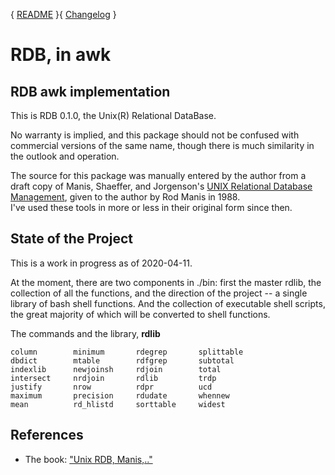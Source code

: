   { [README](./README.md) }{ [Changelog](./changelog.md) }

# RDB, in awk

## RDB awk implementation

This is RDB 0.1.0, the Unix(R) Relational DataBase.

No warranty is implied, and this package should not be confused with
commercial versions of the same name, though there is much similarity
in the outlook and operation.

The source for this package was  manually entered by the author from a
draft copy of Manis, Shaeffer, and Jorgenson's [UNIX Relational
Database Management][UnixRDB], given to the author by Rod Manis in 1988.  
I've used these tools in more or less in their original form since then.

## State of the Project

This is a work in progress as of  2020-04-11.

At the moment, there are two components in ./bin: first the master
rdlib, the collection of all the functions, and the direction of the
project -- a single library of bash shell functions.  And the
collection of executable shell scripts, the great majority of which
will be converted to shell functions.

The commands and the library, **rdlib**

    column		  minimum	    rdegrep	      splittable
    dbdict		  mtable	    rdfgrep	      subtotal
    indexlib	  newjoinsh	    rdjoin	      total
    intersect	  nrdjoin	    rdlib	      trdp
    justify		  nrow		    rdpr	      ucd
    maximum		  precision	    rdudate	      whennew
    mean		  rd_hlistd	    sorttable	  widest

## References

+  The book: ["Unix RDB, Manis,.."][UnixRDB]

 [UnixRDB]: http://www.amazon.com/Relational-Database-Management-Prentice-Hall-Software/dp/013938622X   

